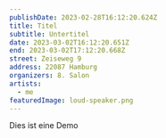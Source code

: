 ```yaml
---
publishDate: 2023-02-28T16:12:20.624Z
title: Titel
subtitle: Untertitel
date: 2023-03-02T16:12:20.651Z
end: 2023-03-02T17:12:20.668Z
street: Zeiseweg 9
address: 22087 Hamburg
organizers: 8. Salon
artists:
  - me
featuredImage: loud-speaker.png
---
```

Dies ist eine Demo